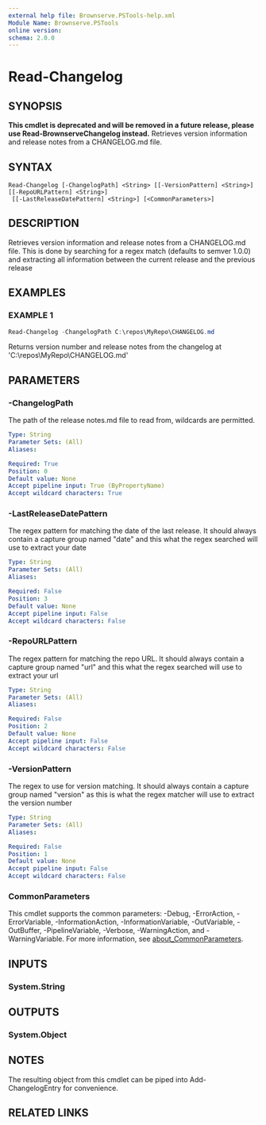 ```yaml
---
external help file: Brownserve.PSTools-help.xml
Module Name: Brownserve.PSTools
online version:
schema: 2.0.0
---
```


# Read-Changelog

## SYNOPSIS
**This cmdlet is deprecated and will be removed in a future release, please use Read-BrownserveChangelog instead.**
Retrieves version information and release notes from a CHANGELOG.md file.

## SYNTAX

```
Read-Changelog [-ChangelogPath] <String> [[-VersionPattern] <String>] [[-RepoURLPattern] <String>]
 [[-LastReleaseDatePattern] <String>] [<CommonParameters>]
```

## DESCRIPTION
Retrieves version information and release notes from a CHANGELOG.md file.
This is done by searching for a regex match (defaults to semver 1.0.0) and extracting all information between the current release and the previous release

## EXAMPLES

### EXAMPLE 1
```powershell
Read-Changelog -ChangelogPath C:\repos\MyRepo\CHANGELOG.md
```

Returns version number and release notes from the changelog at 'C:\repos\MyRepo\CHANGELOG.md'

## PARAMETERS

### -ChangelogPath
The path of the release notes.md file to read from, wildcards are permitted.

```yaml
Type: String
Parameter Sets: (All)
Aliases:

Required: True
Position: 0
Default value: None
Accept pipeline input: True (ByPropertyName)
Accept wildcard characters: True
```

### -LastReleaseDatePattern
The regex pattern for matching the date of the last release.
It should always contain a capture group named "date" and this what the regex searched will use to extract your date

```yaml
Type: String
Parameter Sets: (All)
Aliases:

Required: False
Position: 3
Default value: None
Accept pipeline input: False
Accept wildcard characters: False
```

### -RepoURLPattern
The regex pattern for matching the repo URL.
It should always contain a capture group named "url" and this what the regex searched will use to extract your url

```yaml
Type: String
Parameter Sets: (All)
Aliases:

Required: False
Position: 2
Default value: None
Accept pipeline input: False
Accept wildcard characters: False
```

### -VersionPattern
The regex to use for version matching.
It should always contain a capture group named "version" as this is what the regex matcher will use to extract the version number

```yaml
Type: String
Parameter Sets: (All)
Aliases:

Required: False
Position: 1
Default value: None
Accept pipeline input: False
Accept wildcard characters: False
```

### CommonParameters
This cmdlet supports the common parameters: -Debug, -ErrorAction, -ErrorVariable, -InformationAction, -InformationVariable, -OutVariable, -OutBuffer, -PipelineVariable, -Verbose, -WarningAction, and -WarningVariable. For more information, see [about_CommonParameters](http://go.microsoft.com/fwlink/?LinkID=113216).

## INPUTS

### System.String
## OUTPUTS

### System.Object
## NOTES
The resulting object from this cmdlet can be piped into Add-ChangelogEntry for convenience.

## RELATED LINKS

